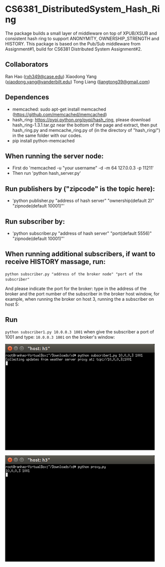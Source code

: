 # CS6381_DistributedSystem_Hash_Ring

The package builds a small layer of middleware on top of XPUB/XSUB and consistent hash ring to support ANONYMITY, OWNERSHIP_STRENGTH and HISTORY. This package is based on the Pub/Sub middleware from Assignment#1, build for CS6381 Distributed System Assignment#2.

## Collaborators

Ran Hao (rxh349@case.edu) Xiaodong Yang (xiaodong.yang@vanderbilt.edu) Tong Liang (liangtong39@gmail.com)

## Dependences
- memcached: sudo apt-get install memcached (https://github.com/memcached/memcached)
- hash_ring: https://pypi.python.org/pypi/hash_ring, please download hash_ring-1.3.1.tar.gz near the bottom of the page and extract, then put hash_ring.py and memcache_ring.py of (in the directory of "hash_ring/") in the same folder with our codes.
- pip install python-memcached


## When running the server node:
- First do 'memcached -u "your username" -d -m 64 127.0.0.3 -p 11211'
- Then run 'python hash_server.py'

## Run publishers by ("zipcode" is the topic here):
- 'python publisher.py "address of hash server" "ownership(default 2)" "zipnode(default 10001)"'

## Run subscriber by:
- 'python subscriber.py "address of hash server" "port(default 5556)" "zipnode(default 10001)"'

## When running additional subscribers, if want to receive HISTORY massage, run:

`python subscriber.py "address of the broker node" "port of the subscriber"`

And please indicate the port for the broker: type in the address of the broker and the port number of the subscriber in the broker host window, for example, when running the broker on host 3,  running the a subscriber on host 5:

## Run
`python subscriber1.py 10.0.0.3 1001` when give the subscriber a port of 1001
and type: `10.0.0.3 1001` on the broker's window:

![Alt text](/images/subscriber.png?raw=true)

![Alt text](/images/broker.png?raw=true)


